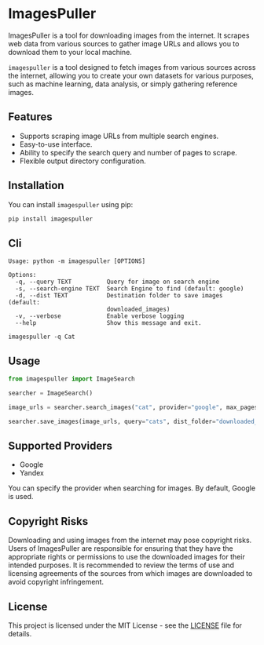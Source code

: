 # ImagesPuller

ImagesPuller is a tool for downloading images from the internet. It scrapes web data from various sources to gather image URLs and allows you to download them to your local machine.

`imagespuller` is a tool designed to fetch images from various sources across the internet, allowing you to create your own datasets for various purposes, such as machine learning, data analysis, or simply gathering reference images.

## Features

- Supports scraping image URLs from multiple search engines.
- Easy-to-use interface.
- Ability to specify the search query and number of pages to scrape.
- Flexible output directory configuration.

## Installation

You can install `imagespuller` using pip:

```bash
pip install imagespuller
```

## Cli

```
Usage: python -m imagespuller [OPTIONS]

Options:
  -q, --query TEXT          Query for image on search engine
  -s, --search-engine TEXT  Search Engine to find (default: google)
  -d, --dist TEXT           Destination folder to save images (default:
                            downloaded_images)
  -v, --verbose             Enable verbose logging
  --help                    Show this message and exit.
```

```
imagespuller -q Cat
```


## Usage


```python
from imagespuller import ImageSearch

searcher = ImageSearch()

image_urls = searcher.search_images("cat", provider="google", max_pages=1)

searcher.save_images(image_urls, query="cats", dist_folder="downloaded_images")
```

## Supported Providers

- Google
- Yandex

You can specify the provider when searching for images. By default, Google is used.

## Copyright Risks

Downloading and using images from the internet may pose copyright risks. Users of ImagesPuller are responsible for ensuring that they have the appropriate rights or permissions to use the downloaded images for their intended purposes. It is recommended to review the terms of use and licensing agreements of the sources from which images are downloaded to avoid copyright infringement.


## License

This project is licensed under the MIT License - see the [LICENSE](LICENSE) file for details.
